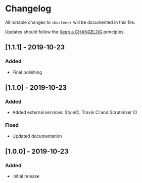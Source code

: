 # Changelog

All notable changes to `shortener` will be documented in this file.

Updates should follow the [Keep a CHANGELOG](http://keepachangelog.com/) principles.

## [1.1.1] - 2019-10-23
### Added
- Final polishing

## [1.1.0] - 2019-10-23
### Added
- Added external services: StyleCI, Travis CI and Scrutinizer CI

### Fixed
- Updated documentation

## [1.0.0] - 2019-10-23
### Added
- initial release
